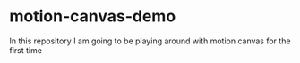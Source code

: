 # motion-canvas-demo
In this repository I am going to be playing around with motion canvas for the first time
